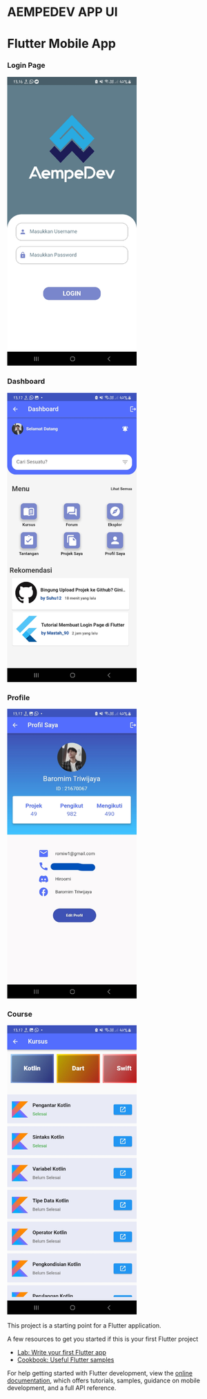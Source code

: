 # AEMPEDEV APP UI
# Flutter Mobile App

### Login Page
<img src="assets/images/login1.jpg" width="300px">

### Dashboard
<img src="assets/images/dashboard.jpg" width="300px">

### Profile
<img src="assets/images/profil2.jpg" width="300px">

### Course
<img src="assets/images/kursus 1.jpg" width="300px">


This project is a starting point for a Flutter application.

A few resources to get you started if this is your first Flutter project

- [Lab: Write your first Flutter app](https://docs.flutter.dev/get-started/codelab)
- [Cookbook: Useful Flutter samples](https://docs.flutter.dev/cookbook)

For help getting started with Flutter development, view the
[online documentation](https://docs.flutter.dev/), which offers tutorials,
samples, guidance on mobile development, and a full API reference.
